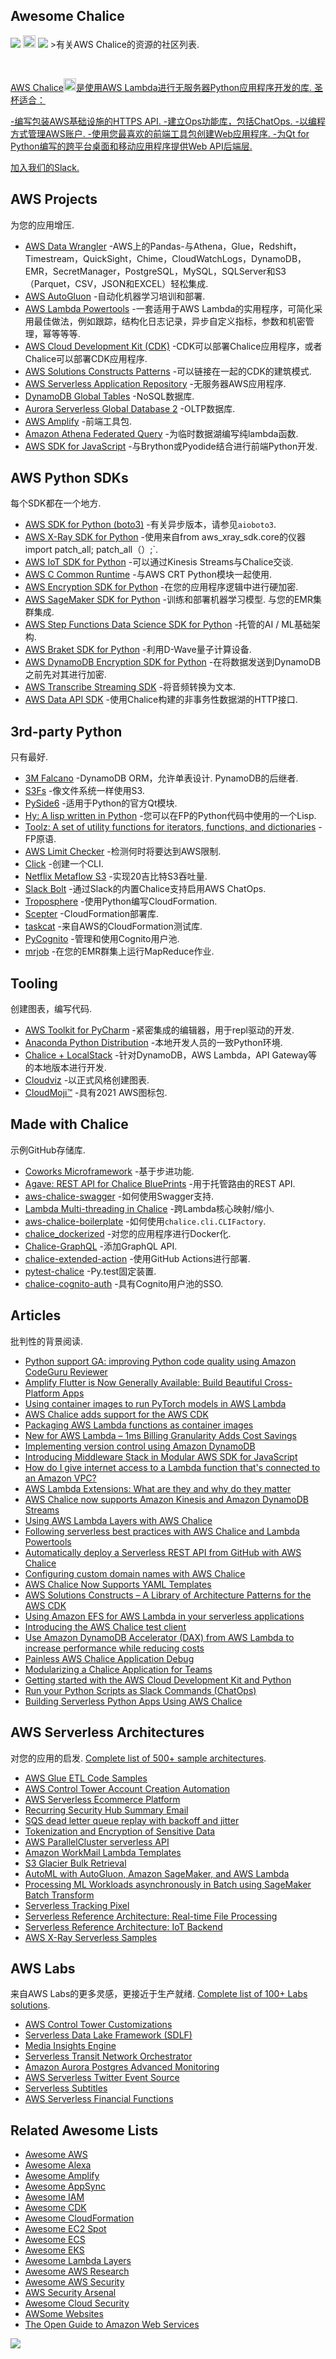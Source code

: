 <div class="github-widget" data-repo="chalice-dev/awesome-chalice"></div>

## Awesome Chalice
<a href="https://raw.githubusercontent.com/sindresorhus/awesome"><img src="https://theory.ninja/awesome-square.svg"></a>&nbsp;<a href="https://join.slack.com/t/chalicedev/shared_invite/zt-naadmddi-MRwgFq40Ge3qfcPJR_RaDQ"><img height="20px" src="https://img.shields.io/badge/Slack-4A154B?logo=slack&logoColor=white"></a>&nbsp;<img src="https://end4gy838edhwnq.m.pipedream.net">
&gt;有关AWS Chalice的资源的社区列表.

<br/>

[AWS Chalice](https://aws.github.io/chalice/)<a href="https://aws.github.io/chalice/"><img src="https://aws.github.io/chalice/_static/img/chalice-logo-icon-small.png" height="20">是使用AWS Lambda进行无服务器Python应用程序开发的库. 圣杯适合：

-编写包装AWS基础设施的HTTPS API.
-建立Ops功能库，包括ChatOps.
-以编程方式管理AWS账户.
-使用您最喜欢的前端工具包创建Web应用程序.
-为Qt for Python编写的跨平台桌面和移动应用程序提供Web API后端层.

<a href="https://join.slack.com/t/chalicedev/shared_invite/zt-naadmddi-MRwgFq40Ge3qfcPJR_RaDQ">加入我们的Slack.</a>


## AWS Projects
为您的应用增压.

- [AWS Data Wrangler](https://github.com/awslabs/aws-data-wrangler) -AWS上的Pandas-与Athena，Glue，Redshift，Timestream，QuickSight，Chime，CloudWatchLogs，DynamoDB，EMR，SecretManager，PostgreSQL，MySQL，SQLServer和S3（Parquet，CSV，JSON和EXCEL）轻松集成.
- [AWS AutoGluon](https://github.com/awslabs/autogluon) -自动化机器学习培训和部署.
- [AWS Lambda Powertools](https://github.com/awslabs/aws-lambda-powertools-python) -一套适用于AWS Lambda的实用程序，可简化采用最佳做法，例如跟踪，结构化日志记录，异步自定义指标，参数和机密管理，幂等等等.
- [AWS Cloud Development Kit (CDK)](https://aws.amazon.com/cdk/) -CDK可以部署Chalice应用程序，或者Chalice可以部署CDK应用程序.
- [AWS Solutions Constructs Patterns](https://aws.amazon.com/solutions/constructs/patterns/) -可以链接在一起的CDK的建筑模式.
- [AWS Serverless Application Repository](https://serverlessrepo.aws.amazon.com/applications) -无服务器AWS应用程序. 
- [DynamoDB Global Tables](https://aws.amazon.com/dynamodb/global-tables/) -NoSQL数据库.
- [Aurora Serverless Global Database 2](https://aws.amazon.com/rds/aurora/serverless/) -OLTP数据库.
- [AWS Amplify](https://docs.amplify.aws/) -前端工具包.
- [Amazon Athena Federated Query](https://docs.aws.amazon.com/athena/latest/ug/connect-to-a-data-source.html) -为临时数据湖编写纯lambda函数.
- [AWS SDK for JavaScript](https://aws.amazon.com/sdk-for-javascript/) -与Brython或Pyodide结合进行前端Python开发.

## AWS Python SDKs
每个SDK都在一个地方.

- [AWS SDK for Python (boto3)](https://boto3.amazonaws.com/v1/documentation/api/latest/index.html) -有关异步版本，请参见`aioboto3`.
- [AWS X-Ray SDK for Python](https://docs.aws.amazon.com/xray/latest/devguide/xray-sdk-python.html) -使用来自from aws_xray_sdk.core的仪器import patch_all; patch_all（）;`.
- [AWS IoT SDK for Python](https://github.com/aws/aws-iot-device-sdk-python-v2) -可以通过Kinesis Streams与Chalice交谈. 
- [AWS C Common Runtime](https://github.com/awslabs/aws-c-common) -与AWS CRT Python模块一起使用.
- [AWS Encryption SDK for Python](https://github.com/aws/aws-encryption-sdk-python/) -在您的应用程序逻辑中进行硬加密.
- [AWS SageMaker SDK for Python](https://github.com/aws/sagemaker-python-sdk)  -训练和部署机器学习模型. 与您的EMR集群集成.
- [AWS Step Functions Data Science SDK for Python](https://github.com/aws/aws-step-functions-data-science-sdk-python) -托管的AI / ML基础架构.
- [AWS Braket SDK for Python](https://github.com/aws/amazon-braket-sdk-python) -利用D-Wave量子计算设备.
- [AWS DynamoDB Encryption SDK for Python](https://github.com/aws/aws-dynamodb-encryption-python) -在将数据发送到DynamoDB之前先对其进行加密.
- [AWS Transcribe Streaming SDK](https://github.com/awslabs/amazon-transcribe-streaming-sdk) -将音频转换为文本.
- [AWS Data API SDK](https://github.com/awslabs/aws-data-api-python-sdk) -使用Chalice构建的非事务性数据湖的HTTP接口.

## 3rd-party Python
只有最好.

- [3M Falcano](https://github.com/3mcloud/falcano)  -DynamoDB ORM，允许单表设计.  PynamoDB的后继者.
- [S3Fs](https://s3fs.readthedocs.io/en/latest/) -像文件系统一样使用S3.
- [PySide6](https://www.qt.io/blog/qt-for-python-6-released) -适用于Python的官方Qt模块.
- [Hy: A lisp written in Python](https://docs.hylang.org/en/master/tutorial.html) -您可以在FP的Python代码中使用的一个Lisp.
- [Toolz: A set of utility functions for iterators, functions, and dictionaries](https://github.com/pytoolz/toolz) -FP原语.
- [AWS Limit Checker](https://github.com/jantman/awslimitchecker) -检测何时将要达到AWS限制.
- [Click](https://click.palletsprojects.com/en/7.x/) -创建一个CLI.
- [Netflix Metaflow S3](https://github.com/Netflix/metaflow/blob/master/metaflow/datatools/s3.py) -实现20吉比特S3吞吐量.
- [Slack Bolt](https://github.com/slackapi/bolt-python) -通过Slack的内置Chalice支持启用AWS ChatOps.
- [Troposphere](https://github.com/cloudtools/troposphere) -使用Python编写CloudFormation.
- [Scepter](https://github.com/Sceptre/sceptre) -CloudFormation部署库.
- [taskcat](https://github.com/aws-quickstart/taskcat) -来自AWS的CloudFormation测试库.
- [PyCognito](https://github.com/pvizeli/pycognito) -管理和使用Cognito用户池.
- [mrjob](https://github.com/Yelp/mrjob) -在您的EMR群集上运行MapReduce作业.

## Tooling
创建图表，编写代码.

- [AWS Toolkit for PyCharm](https://aws.amazon.com/pycharm/) -紧密集成的编辑器，用于repl驱动的开发.
- [Anaconda Python Distribution](https://www.anaconda.com/products/individual/download-success) -本地开发人员的一致Python环境.
- [Chalice + LocalStack](https://github.com/localstack/chalice-local) -针对DynamoDB，AWS Lambda，API Gateway等的本地版本进行开发.
- [Cloudviz](https://cloudviz.io/) -以正式风格创建图表.
- [CloudMoji™](https://cloudmoji.com/) -具有2021 AWS图标包.

## Made with Chalice
示例GitHub存储库.

- [Coworks Microframework](https://github.com/gdoumenc/coworks) -基于步进功能.
- [Agave: REST API for Chalice BluePrints](https://github.com/cuenca-mx/agave) -用于托管路由的REST API.
- [aws-chalice-swagger](https://github.com/samuelkhtu/aws-chalice-swagger) -如何使用Swagger支持.
- [Lambda Multi-threading in Chalice](https://github.com/vumdao/multithread-in-lambda) -跨Lambda核心映射/缩小.
- [aws-chalice-boilerplate](https://github.com/GabrielTavares99/aws-chalice-boilerplate) -如何使用`chalice.cli.CLIFactory`.
- [chalice_dockerized](https://github.com/vanderlvoff/chalice_dockerized) -对您的应用程序进行Docker化.
- [Chalice-GraphQL](https://github.com/jrbeilke/chalice-graphql) -添加GraphQL API.
- [chalice-extended-action](https://github.com/jayef0/chalice-extended-action) -使用GitHub Actions进行部署.
- [pytest-chalice](https://github.com/studio3104/pytest-chalice) -Py.test固定装置.
- [chalice-cognito-auth](https://github.com/stealthycoin/chalice-cognito-auth) -具有Cognito用户池的SSO.


## Articles
批判性的背景阅读.

- [Python support GA: improving Python code quality using Amazon CodeGuru Reviewer](https://aws.amazon.com/blogs/devops/python-support-ga-improving-python-code-quality-using-amazon-codeguru-reviewer/)
- [Amplify Flutter is Now Generally Available: Build Beautiful Cross-Platform Apps](https://aws.amazon.com/blogs/aws/amplify-flutter-is-now-generally-available-build-beautiful-cross-platform-apps/)
- [Using container images to run PyTorch models in AWS Lambda](https://aws.amazon.com/blogs/machine-learning/using-container-images-to-run-pytorch-models-in-aws-lambda/)
- [AWS Chalice adds support for the AWS CDK](https://aws.amazon.com/blogs/developer/aws-chalice-adds-support-for-the-aws-cdk/)
- [Packaging AWS Lambda functions as container images](https://acloudguru.com/blog/engineering/packaging-aws-lambda-functions-as-container-images)
- [New for AWS Lambda – 1ms Billing Granularity Adds Cost Savings](https://aws.amazon.com/blogs/aws/new-for-aws-lambda-1ms-billing-granularity-adds-cost-savings/)
- [Implementing version control using Amazon DynamoDB](https://aws.amazon.com/blogs/database/implementing-version-control-using-amazon-dynamodb/)
- [Introducing Middleware Stack in Modular AWS SDK for JavaScript](https://aws.amazon.com/blogs/developer/middleware-stack-modular-aws-sdk-js/)
- [How do I give internet access to a Lambda function that's connected to an Amazon VPC?](https://aws.amazon.com/premiumsupport/knowledge-center/internet-access-lambda-function/)
- [AWS Lambda Extensions: What are they and why do they matter](https://lumigo.io/blog/aws-lambda-extensions-what-are-they-and-why-do-they-matter/)
- [AWS Chalice now supports Amazon Kinesis and Amazon DynamoDB Streams](https://aws.amazon.com/blogs/developer/aws-chalice-now-supports-amazon-kinesis-and-amazon-dynamodb-streams/)
- [Using AWS Lambda Layers with AWS Chalice](https://aws.amazon.com/blogs/developer/using-aws-lambda-layers-with-aws-chalice/)
- [Following serverless best practices with AWS Chalice and Lambda Powertools](https://aws.amazon.com/blogs/developer/following-serverless-best-practices-with-aws-chalice-and-lambda-powertools/)
- [Automatically deploy a Serverless REST API from GitHub with AWS Chalice](https://aws.amazon.com/blogs/developer/automatically-deploy-a-serverless-rest-api-from-github-with-aws-chalice/)
- [Configuring custom domain names with AWS Chalice](https://aws.amazon.com/blogs/developer/configuring-custom-domain-names-with-aws-chalice/)
- [AWS Chalice Now Supports YAML Templates](https://aws.amazon.com/blogs/developer/aws-chalice-now-supports-yaml-templates/)
- [AWS Solutions Constructs – A Library of Architecture Patterns for the AWS CDK](https://aws.amazon.com/blogs/aws/aws-solutions-constructs-a-library-of-architecture-patterns-for-the-aws-cdk/)
- [Using Amazon EFS for AWS Lambda in your serverless applications](https://aws.amazon.com/blogs/compute/using-amazon-efs-for-aws-lambda-in-your-serverless-applications/)
- [Introducing the AWS Chalice test client](https://aws.amazon.com/blogs/developer/introducing-the-new-test-client-for-aws-chalice/)
- [Use Amazon DynamoDB Accelerator (DAX) from AWS Lambda to increase performance while reducing costs](https://aws.amazon.com/blogs/database/how-to-increase-performance-while-reducing-costs-by-using-amazon-dynamodb-accelerator-dax-and-aws-lambda/)
- [Painless AWS Chalice Application Debug](https://medium.com/cyberark-engineering/painless-aws-chalice-application-debug-90534e33cf76)
- [Modularizing a Chalice Application for Teams](https://medium.com/tensoriot/modularizing-a-chalice-application-for-teams-f716f496b94b)
- [Getting started with the AWS Cloud Development Kit and Python](https://aws.amazon.com/blogs/developer/getting-started-with-the-aws-cloud-development-kit-and-python/)
- [Run your Python Scripts as Slack Commands (ChatOps)](https://medium.com/@yogeshingale94/run-your-python-scripts-as-slack-commands-chatops-63bc334b74cd)
- [Building Serverless Python Apps Using AWS Chalice](https://realpython.com/aws-chalice-serverless-python/)

## AWS Serverless Architectures
对您的应用的启发. [Complete list of 500+ sample architectures](https://github.com/aws-samples?q=&type=&language=python&sort=). 

- [AWS Glue ETL Code Samples](https://github.com/aws-samples/aws-glue-samples)
- [AWS Control Tower Account Creation Automation](https://github.com/aws-samples/aws-control-tower-automate-account-creation) 
- [AWS Serverless Ecommerce Platform](https://github.com/aws-samples/aws-serverless-ecommerce-platform)
- [Recurring Security Hub Summary Email](https://github.com/aws-samples/aws-security-hub-summary-email)
- [SQS dead letter queue replay with backoff and jitter](https://github.com/aws-samples/amazon-sqs-dlq-replay-backoff)
- [Tokenization and Encryption of Sensitive Data](https://github.com/aws-samples/aws-serverless-tokenization)
- [AWS ParallelCluster serverless API](https://github.com/aws-samples/aws-parallelcluster-serverless-api)
- [Amazon WorkMail Lambda Templates](https://github.com/aws-samples/amazon-workmail-lambda-templates)
- [S3 Glacier Bulk Retrieval](https://github.com/aws-samples/s3-glacier-bulk-retrieval)
- [AutoML with AutoGluon, Amazon SageMaker, and AWS Lambda](https://github.com/aws-samples/automl-pipeline-with-autogluon-sagemaker-lambda)
- [Processing ML Workloads asynchronously in Batch using SageMaker Batch Transform](https://github.com/aws-samples/aws-asynchronous-ml-processing)
- [Serverless Tracking Pixel](https://github.com/aws-samples/aws-serverless-tracking-pixel)
- [Serverless Reference Architecture: Real-time File Processing](https://github.com/aws-samples/lambda-refarch-fileprocessing)
- [Serverless Reference Architecture: IoT Backend](https://github.com/aws-samples/lambda-refarch-iotbackend)
- [AWS X-Ray Serverless Samples](https://github.com/aws-samples/aws-xray-serverless-samples)

## AWS Labs
来自AWS Labs的更多灵感，更接近于生产就绪. [Complete list of 100+ Labs solutions](https://github.com/awslabs?q=&type=&language=python&sort=stargazers).

- [AWS Control Tower Customizations](https://github.com/awslabs/aws-control-tower-customizations)
- [Serverless Data Lake Framework (SDLF)](https://github.com/awslabs/aws-serverless-data-lake-framework)
- [Media Insights Engine](https://github.com/awslabs/aws-media-insights-engine)
- [Serverless Transit Network Orchestrator](https://github.com/awslabs/serverless-transit-network-orchestrator)
- [Amazon Aurora Postgres Advanced Monitoring](https://github.com/awslabs/amazon-aurora-postgres-monitoring)
- [AWS Serverless Twitter Event Source](https://github.com/awslabs/aws-serverless-twitter-event-source)
- [Serverless Subtitles](https://github.com/awslabs/serverless-subtitles)
- [AWS Serverless Financial Functions](https://github.com/awslabs/aws-serverless-financial-functions)

## Related Awesome Lists
- [Awesome AWS](https://github.com/donnemartin/awesome-aws#readme)
- [Awesome Alexa](https://github.com/miguelmota/awesome-amazon-alexa#readme)
- [Awesome Amplify](https://github.com/dabit3/awesome-aws-amplify#readme)
- [Awesome AppSync](https://github.com/aws/aws-appsync-community#readme)
- [Awesome IAM](https://github.com/kdeldycke/awesome-iam#readme)
- [Awesome CDK](https://github.com/kolomied/awesome-cdk#readme)
- [Awesome CloudFormation](https://github.com/aws-cloudformation/awesome-cloudformation#readme)
- [Awesome EC2 Spot](https://github.com/nadaahm/awesome-ec2-spot)
- [Awesome ECS](https://github.com/nathanpeck/awesome-ecs#readme)
- [Awesome EKS](https://github.com/realvz/awesome-eks#readme)
- [Awesome Lambda Layers](https://github.com/mthenw/awesome-layers)
- [Awesome AWS Research](https://github.com/randyridgley/awesome-aws-research#readme)
- [Awesome AWS Security](https://github.com/jassics/awesome-aws-security)
- [AWS Security Arsenal](https://github.com/toniblyx/my-arsenal-of-aws-security-tools)
- [Awesome Cloud Security](https://github.com/RyanJarv/awesome-cloud-sec#readme)
- [AWSome Websites](https://github.com/StanForever/AWSome-websites)
- [The Open Guide to Amazon Web Services](https://github.com/open-guides/og-aws)

<img src="https://ga-beacon.appspot.com/UA-191636151-1/awesome-chalice?useReferer&pixel">

